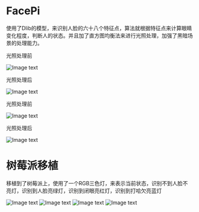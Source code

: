 # FacePi

使用了Dlib的模型，来识别人脸的六十八个特征点，算法就根据特征点来计算眼睛变化程度，判断人的状态。并且加了直方图均衡法来进行光照处理，加强了黑暗场景的处理能力。

光照处理前 

![Image text](https://raw.githubusercontent.com/Zsy3312/resource/master/before.jpg)

光照处理后

![Image text](https://raw.githubusercontent.com/Zsy3312/resource/master/after.jpg)

光照处理前

![Image text](https://raw.githubusercontent.com/Zsy3312/resource/master/before2.png)

光照处理后

![Image text](https://raw.githubusercontent.com/Zsy3312/resource/master/after2.png)

# 树莓派移植
移植到了树莓派上，使用了一个RGB三色灯，来表示当前状态，识别不到人脸不亮灯，识别到人脸亮绿灯，识别到闭眼亮红灯，识别到打哈欠亮蓝灯

![Image text](https://raw.githubusercontent.com/Zsy3312/resource/master/notfound.png)
![Image text](https://raw.githubusercontent.com/Zsy3312/resource/master/normal.png)
![Image text](https://raw.githubusercontent.com/Zsy3312/resource/master/close.png)
![Image text](https://raw.githubusercontent.com/Zsy3312/resource/master/mouth.png)

